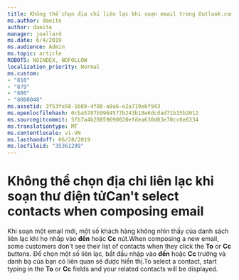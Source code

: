 ```yaml
---
title: Không thể chọn địa chỉ liên lạc khi soạn email trong Outlook.com
ms.author: daeite
author: daeite
manager: joallard
ms.date: 6/4/2019
ms.audience: Admin
ms.topic: article
ROBOTS: NOINDEX, NOFOLLOW
localization_priority: Normal
ms.custom:
- "818"
- "879"
- "880"
- "8000048"
ms.assetid: 3f53fe58-1b89-4f80-a9a6-e2a719e6f943
ms.openlocfilehash: 0cba5787b9964577b243b18e6dcdad71b15b2012
ms.sourcegitcommit: 5fb7a4b28859690020efdea630d03e70cc0e6334
ms.translationtype: MT
ms.contentlocale: vi-VN
ms.lasthandoff: 06/28/2019
ms.locfileid: "35361299"
---
```

# <a name="cant-select-contacts-when-composing-email"></a><span data-ttu-id="fbd3d-102">Không thể chọn địa chỉ liên lạc khi soạn thư điện tử</span><span class="sxs-lookup"><span data-stu-id="fbd3d-102">Can't select contacts when composing email</span></span>

<span data-ttu-id="fbd3d-103">Khi soạn một email mới, một số khách hàng không nhìn thấy của danh sách liên lạc khi họ nhấp vào **đến** hoặc **Cc** nút.</span><span class="sxs-lookup"><span data-stu-id="fbd3d-103">When composing a new email, some customers don't see their list of contacts when they click the **To** or **Cc** buttons.</span></span> <span data-ttu-id="fbd3d-104">Để chọn một số liên lạc, bắt đầu nhập vào **đến** hoặc **Cc** trường và danh bạ của bạn có liên quan sẽ được hiển thị.</span><span class="sxs-lookup"><span data-stu-id="fbd3d-104">To select a contact, start typing in the **To** or **Cc** fields and your related contacts will be displayed.</span></span>
